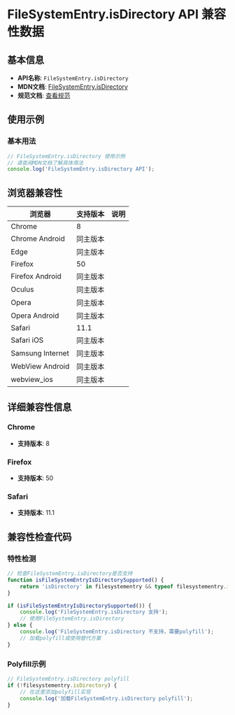 # FileSystemEntry.isDirectory API 兼容性数据

## 基本信息

- **API名称**: `FileSystemEntry.isDirectory`
- **MDN文档**: [FileSystemEntry.isDirectory](https://developer.mozilla.org/docs/Web/API/FileSystemEntry/isDirectory)
- **规范文档**: [查看规范](https://wicg.github.io/entries-api/#dom-filesystementry-isdirectory)

## 使用示例

### 基本用法

```javascript
// FileSystemEntry.isDirectory 使用示例
// 请查阅MDN文档了解具体用法
console.log('FileSystemEntry.isDirectory API');
```

## 浏览器兼容性

| 浏览器 | 支持版本 | 说明 |
|--------|----------|------|
| Chrome | 8 |  |
| Chrome Android | 同主版本 |  |
| Edge | 同主版本 |  |
| Firefox | 50 |  |
| Firefox Android | 同主版本 |  |
| Oculus | 同主版本 |  |
| Opera | 同主版本 |  |
| Opera Android | 同主版本 |  |
| Safari | 11.1 |  |
| Safari iOS | 同主版本 |  |
| Samsung Internet | 同主版本 |  |
| WebView Android | 同主版本 |  |
| webview_ios | 同主版本 |  |

## 详细兼容性信息

### Chrome

- **支持版本**: 8

### Firefox

- **支持版本**: 50

### Safari

- **支持版本**: 11.1

## 兼容性检查代码

### 特性检测

```javascript
// 检查FileSystemEntry.isDirectory是否支持
function isFileSystemEntryIsDirectorySupported() {
    return 'isDirectory' in filesystementry && typeof filesystementry.isDirectory === 'function';
}

if (isFileSystemEntryIsDirectorySupported()) {
    console.log('FileSystemEntry.isDirectory 支持');
    // 使用FileSystemEntry.isDirectory
} else {
    console.log('FileSystemEntry.isDirectory 不支持，需要polyfill');
    // 加载polyfill或使用替代方案
}
```

### Polyfill示例

```javascript
// FileSystemEntry.isDirectory polyfill
if (!filesystementry.isDirectory) {
    // 在这里添加polyfill实现
    console.log('加载FileSystemEntry.isDirectory polyfill');
}
```

